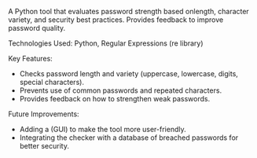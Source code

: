 A Python tool that evaluates password strength based onlength, character variety, and security best practices. Provides feedback to improve password quality.

Technologies Used: Python, Regular Expressions (re library)

Key Features:
- Checks password length and variety (uppercase, lowercase, digits, special characters).
- Prevents use of common passwords and repeated characters.
- Provides feedback on how to strengthen weak passwords.

Future Improvements:
- Adding a (GUI) to make the tool more user-friendly.
- Integrating the checker with a database of breached passwords for better security.
